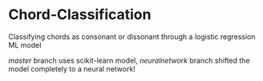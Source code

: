 # Chord-Classification
Classifying chords as consonant or dissonant through a logistic regression ML model

*master* branch uses scikit-learn model, *neuralnetwork* branch shifted the model completely to a neural network!
